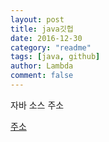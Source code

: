 ```yaml
---
layout: post
title: java깃헙
date: 2016-12-30
category: "readme"
tags: [java, github]
author: Lambda
comment: false
---
```


자바 소스 주소


[주소](https://github.com/zkook/pratice)
